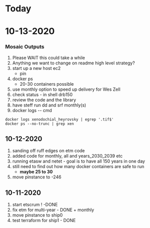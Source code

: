 # Today

# 10-13-2020
### Mosaic Outputs
1. Please WAIT this could take a while
1. Anything we want to change on readme high level strategy?
2. start up a new host ec2
    - pin
3. docker ps
    - 20-30 containers possible
4. use monthly option to speed up delivery for Wes Zell
5. check status - in shell drb150
6. review the code and the library
7. have steff run dd and srf monthly(s)
8. docker logs -- cmd

```
docker logs xenodochial_heyrovsky | egrep '.tif$'
docker ps --no-trunc | grep xen
```


## 10-12-2020

1. sanding off ruff edges on etm code
2. added code for monthly, all and years_2030_2039 etc
3. running etasw and netet - goal is to have all 150 years in one day
4. still need to find out how many docker containers are safe to run
    - **maybe 25 to 30**
5. move pinstance to -246

## 10-11-2020

1. start etscrum ! -DONE
2. fix etm for multi-year - DONE + monthly
3. move pinstance to ship0
4. test terraform for ship1 - DONE



